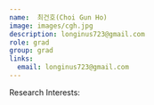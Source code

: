 ```yaml
---
name:  최건호(Choi Gun Ho)
image: images/cgh.jpg
description: longinus723@gmail.com
role: grad
group: grad
links:
  email: longinus723@gmail.com
---
```


Research Interests:

